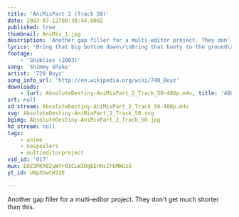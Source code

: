 ```yaml
---
title: 'AniMixPart 2 (Track 50)'
date: 2003-07-12T00:38:44.000Z
published: true
thumbnail: AniMix_1.jpg
description: 'Another gap filler for a multi-editor project. They don''t get much shorter than this.'
lyrics: "Bring that big bottom down\r\nBring that booty to the ground\r\nBring that big bottom down\r\nBring that booty to the ground\r\n\r\nShake that curly, girly, high\r\nWay up in the sky\r\nShake that curly, girly, high\r\nWay up in the sky"
footage:
    - 'Ghiblies (2003)'
song: 'Shimmy Shake'
artist: '720 Boyz'
song_info_url: 'http://en.wikipedia.org/wiki/740_Boyz'
downloads:
    - {url: AbsoluteDestiny-AniMixPart_2_Track_50-480p.m4v, title: '480p mp4', width: 640, height: 480, mimetype: video/mp4}
srt: null
sd_stream: AbsoluteDestiny-AniMixPart_2_Track_50-480p.m4v
svg: AbsoluteDestiny-AniMixPart_2_Track_50.svg
bgimg: AbsoluteDestiny-AniMixPart_2_Track_50.jpg
hd_stream: null
tags:
    - anime
    - nospoilers
    - multieditorproject
vid_id: '017'
mux: EOZ3PKR02uWfr01CLW3OgEEnRsIFbMWUz5
yt_id: U9pXhwCH7ZE

---
```

Another gap filler for a multi-editor project. They don't get much shorter than this.